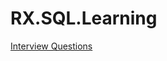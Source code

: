 # RX.SQL.Learning

[Interview Questions]([https://code.visualstudio.com/](https://github.com/rafaelxoliolab/RX.SQL.Learning/tree/master/Interviews))
